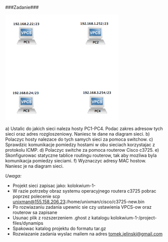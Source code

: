 ###Zadanie###

<img src="./kolokwium-1.png" width="360">


a) Ustalic do jakich sieci naleza hosty PC1-PC4. Podac zakres adresow tych sieci oraz adres rozgloszeniowy. Naniesc te dane na diagram sieci.
b) Polaczyc hosty nalezace do tych samych sieci za pomoca switchow.
c) Sprawdzic komunikacje pomiedzy hostami w obu sieciach korzystajac z protokolu ICMP.
d) Polaczyc switche za pomoca routerow Cisco c3725.
e) Skonfigurowac statyczne tablice routingu routerow, tak aby mozliwa byla komunikacja pomiedzy sieciami. 
f) Wyznaczyc adresy MAC hostow. Naniesc je na diagram sieci.

*Uwaga:*
- Projekt sieci zapisac jako: kolokwium-1-<nazwisko>
- W razie potrzeby obraz systemu operacyjnego routera c3725 pobrac poprzez polecenie scp unixman@155.158.206.23:/home/unixman/cisco/c3725-new.bin
- Po rozwiazaniu zadania upewnic sie czy ustawienia VPCS-ow oraz routerow sa zapisane
- Usunac plik z rozszerzeniem .ghost z katalogu kolokwium-1-<nazwisko>/project-files/dynamips
- Spakowac katalog projektu do formatu tar.gz 
- Rozwiazanie zadania wyslac mailem na adres tomek.jelinski@gmail.com 